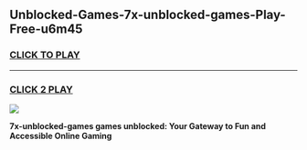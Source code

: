 
## Unblocked-Games-7x-unblocked-games-Play-Free-u6m45
<h3>
<a href="https://premium76.site?title=7x-unblocked-games&ref=20A">CLICK TO PLAY</a></h3>
<hr>

<h3>
<a href="https://premium76.site?title=7x-unblocked-games&ref=20A">CLICK 2 PLAY</a>
  
</h3>

<a href="https://premium76.site?title=7x-unblocked-games&ref=20A"><img src="https://clearcache.store/games.png"></a>


**7x-unblocked-games games unblocked: Your Gateway to Fun and Accessible Online Gaming**

